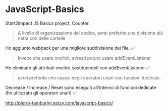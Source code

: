 # JavaScript-Basics
Start2Impact JS Basics project,
Counter.

> A livello di organizzazione del codice, avrei preferito una divisione più netta con delle cartelle  

Ho aggiunto webpack per una migliore suddivisione dei file. :white_check_mark:

> Invece che usare onclick, avresti potuto usare addEventListener  

Ho eliminato gli attributi onclick sostituendoli con addEventListener :white_check_mark:

> avrei preferito che usassi degli operatori unari con funzioni dedicate.  

Decrease / Increase / Reset sono eseguiti all'interno di funcioni dedicate (ho utilizzato gli operatori unari) :white_check_mark:
 

http://pietro-tamburini.epizy.com/javascript-basics/